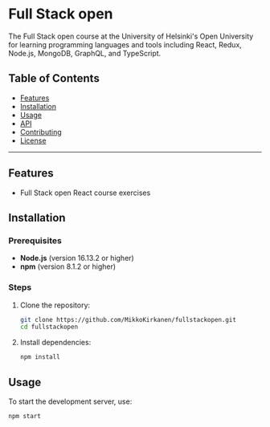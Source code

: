 # Full Stack open

The Full Stack open course at the University of Helsinki's Open University for learning programming languages and tools including React, Redux, Node.js, MongoDB, GraphQL, and TypeScript.

## Table of Contents
- [Features](#features)
- [Installation](#installation)
- [Usage](#usage)
- [API](#api)
- [Contributing](#contributing)
- [License](#license)

---

## Features
- Full Stack open React course exercises

## Installation

### Prerequisites
- **Node.js** (version 16.13.2 or higher)
- **npm** (version 8.1.2 or higher)

### Steps
1. Clone the repository:
    ```bash
    git clone https://github.com/MikkoKirkanen/fullstackopen.git
    cd fullstackopen
    ```

2. Install dependencies:
    ```bash
    npm install
    ```

## Usage

To start the development server, use:
```bash
npm start
